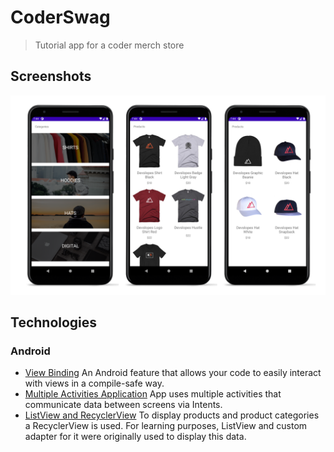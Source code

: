 # CoderSwag
> Tutorial app for a coder merch store


## Screenshots
![App screenshots](./images/cswag_screens.png)

## Technologies

### Android
* [View Binding](https://developer.android.com/topic/libraries/view-binding)
An Android feature that allows your code to easily interact with views in a compile-safe way.
* [Multiple Activities Application](https://developer.android.com/reference/android/app/Activity)
App uses multiple activities that communicate data between screens via Intents.
* [ListView and RecyclerView](https://developer.android.com/guide/topics/ui/layout/recyclerview)
To display products and product categories a RecyclerView is used. For learning purposes, ListView and custom adapter for it were originally used to display this data.
